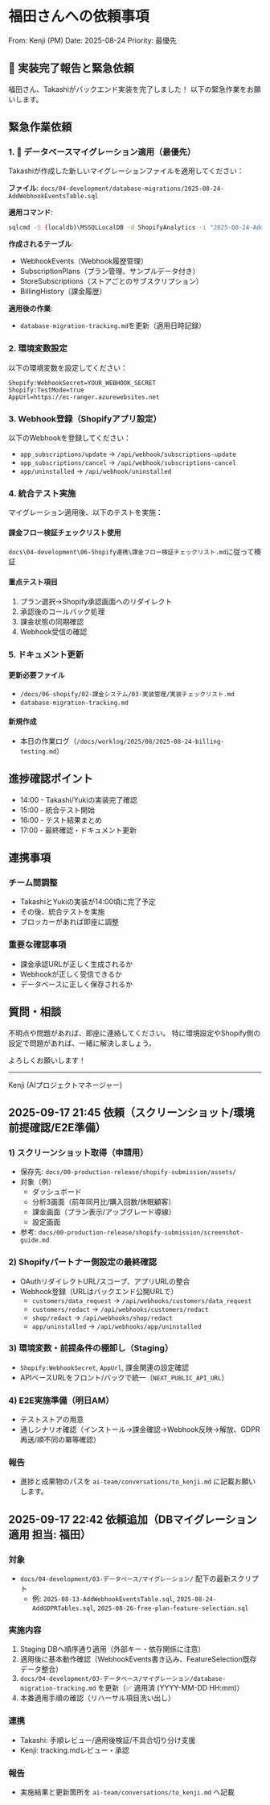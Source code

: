 # 福田さんへの依頼事項
From: Kenji (PM)
Date: 2025-08-24
Priority: 最優先

## 🎉 実装完了報告と緊急依頼

福田さん、Takashiがバックエンド実装を完了しました！
以下の緊急作業をお願いします。

## 緊急作業依頼

### 1. 🚨 データベースマイグレーション適用（最優先）

Takashiが作成した新しいマイグレーションファイルを適用してください：

**ファイル**: `docs/04-development/database-migrations/2025-08-24-AddWebhookEventsTable.sql`

**適用コマンド**:
```bash
sqlcmd -S (localdb)\MSSQLLocalDB -d ShopifyAnalytics -i "2025-08-24-AddWebhookEventsTable.sql"
```

**作成されるテーブル**:
- WebhookEvents（Webhook履歴管理）
- SubscriptionPlans（プラン管理、サンプルデータ付き）
- StoreSubscriptions（ストアごとのサブスクリプション）
- BillingHistory（課金履歴）

**適用後の作業**:
- `database-migration-tracking.md`を更新（適用日時記録）

### 2. 環境変数設定

以下の環境変数を設定してください：
```
Shopify:WebhookSecret=YOUR_WEBHOOK_SECRET
Shopify:TestMode=true
AppUrl=https://ec-ranger.azurewebsites.net
```

### 3. Webhook登録（Shopifyアプリ設定）

以下のWebhookを登録してください：
- `app_subscriptions/update` → `/api/webhook/subscriptions-update`
- `app_subscriptions/cancel` → `/api/webhook/subscriptions-cancel`
- `app/uninstalled` → `/api/webhook/uninstalled`

### 4. 統合テスト実施

マイグレーション適用後、以下のテストを実施：

#### 課金フロー検証チェックリスト使用
`docs\04-development\06-Shopify連携\課金フロー検証チェックリスト.md`に従って検証

#### 重点テスト項目
1. プラン選択→Shopify承認画面へのリダイレクト
2. 承認後のコールバック処理
3. 課金状態の同期確認
4. Webhook受信の確認

### 5. ドキュメント更新

#### 更新必要ファイル
- `/docs/06-shopify/02-課金システム/03-実装管理/実装チェックリスト.md`
- `database-migration-tracking.md`

#### 新規作成
- 本日の作業ログ（`/docs/worklog/2025/08/2025-08-24-billing-testing.md`）

## 進捗確認ポイント

- 14:00 - Takashi/Yukiの実装完了確認
- 15:00 - 統合テスト開始
- 16:00 - テスト結果まとめ
- 17:00 - 最終確認・ドキュメント更新

## 連携事項

### チーム間調整
- TakashiとYukiの実装が14:00頃に完了予定
- その後、統合テストを実施
- ブロッカーがあれば即座に調整

### 重要な確認事項
- 課金承認URLが正しく生成されるか
- Webhookが正しく受信できるか
- データベースに正しく保存されるか

## 質問・相談

不明点や問題があれば、即座に連絡してください。
特に環境設定やShopify側の設定で問題があれば、一緒に解決しましょう。

よろしくお願いします！

---
Kenji (AIプロジェクトマネージャー)

## 2025-09-17 21:45 依頼（スクリーンショット/環境前提確認/E2E準備）

### 1) スクリーンショット取得（申請用）
- 保存先: `docs/00-production-release/shopify-submission/assets/`
- 対象（例）
  - ダッシュボード
  - 分析3画面（前年同月比/購入回数/休眠顧客）
  - 課金画面（プラン表示/アップグレード導線）
  - 設定画面
- 参考: `docs/00-production-release/shopify-submission/screenshot-guide.md`

### 2) Shopifyパートナー側設定の最終確認
- OAuthリダイレクトURL/スコープ、アプリURLの整合
- Webhook登録（URLはバックエンド公開URLで）
  - `customers/data_request` → `/api/webhooks/customers/data_request`
  - `customers/redact` → `/api/webhooks/customers/redact`
  - `shop/redact` → `/api/webhooks/shop/redact`
  - `app/uninstalled` → `/api/webhooks/app/uninstalled`

### 3) 環境変数・前提条件の棚卸し（Staging）
- `Shopify:WebhookSecret`, `AppUrl`, 課金関連の設定確認
- APIベースURLをフロント/バックで統一（`NEXT_PUBLIC_API_URL`）

### 4) E2E実施準備（明日AM）
- テストストアの用意
- 通しシナリオ確認（インストール→課金確認→Webhook反映→解放、GDPR再送/順不同の冪等確認）

### 報告
- 進捗と成果物のパスを `ai-team/conversations/to_kenji.md` に記載お願いします。

## 2025-09-17 22:42 依頼追加（DBマイグレーション適用 担当: 福田）

### 対象
- `docs/04-development/03-データベース/マイグレーション/` 配下の最新スクリプト
  - 例: `2025-08-13-AddWebhookEventsTable.sql`, `2025-08-24-AddGDPRTables.sql`, `2025-08-26-free-plan-feature-selection.sql`

### 実施内容
1. Staging DBへ順序通り適用（外部キー・依存関係に注意）
2. 適用後に基本動作確認（WebhookEvents書き込み、FeatureSelection既存データ整合）
3. `docs/04-development/03-データベース/マイグレーション/database-migration-tracking.md` を更新（✅ 適用済 (YYYY-MM-DD HH:mm)）
4. 本番適用手順の確認（リハーサル項目洗い出し）

### 連携
- Takashi: 手順レビュー/適用後検証/不具合切り分け支援
- Kenji: tracking.mdレビュー・承認

### 報告
- 実施結果と更新箇所を `ai-team/conversations/to_kenji.md` へ記載